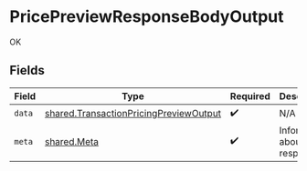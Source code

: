 # PricePreviewResponseBodyOutput

OK


## Fields

| Field                                                                                            | Type                                                                                             | Required                                                                                         | Description                                                                                      |
| ------------------------------------------------------------------------------------------------ | ------------------------------------------------------------------------------------------------ | ------------------------------------------------------------------------------------------------ | ------------------------------------------------------------------------------------------------ |
| `data`                                                                                           | [shared.TransactionPricingPreviewOutput](../../models/shared/transactionpricingpreviewoutput.md) | :heavy_check_mark:                                                                               | N/A                                                                                              |
| `meta`                                                                                           | [shared.Meta](../../models/shared/meta.md)                                                       | :heavy_check_mark:                                                                               | Information about this response.                                                                 |